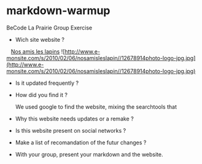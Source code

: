 # markdown-warmup
BeCode La Prairie Group Exercise


 - Wich site website ?
 
    [Nos amis les lapins](http://nosamisleslapin.e-monsite.com)
![http://www.e-monsite.com/s/2010/02/06/nosamisleslapin//12678914photo-logo-jpg.jpg](http://www.e-monsite.com/s/2010/02/06/nosamisleslapin//12678914photo-logo-jpg.jpg)

 - Is it updated frequently ?
 
     
 

 - How did you find it ?
 
    We used google to find the website, mixing the searchtools that 

 - Why this website needs updates or a remake ?
 
 

 - Is this website present on social networks ?
 

 - Make a list of recomandation of the futur changes ?
 

 - With your group, present your markdown and the website.
